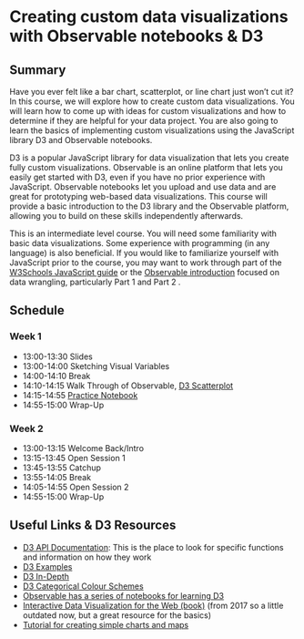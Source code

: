 # Creating custom data visualizations with Observable notebooks & D3

## Summary

Have you ever felt like a bar chart, scatterplot, or line chart just won’t cut it? In this course, we will explore how to create custom data visualizations. You will learn how to come up with ideas for custom visualizations and how to determine if they are helpful for your data project. You are also going to learn the basics of implementing custom visualizations using the JavaScript library D3 and Observable notebooks.

D3 is a popular JavaScript library for data visualization that lets you create fully custom visualizations. Observable is an online platform that lets you easily get started with D3, even if you have no prior experience with JavaScript. Observable notebooks let you upload and use data and are great for prototyping web-based data visualizations. This course will provide a basic introduction to the D3 library and the Observable platform, allowing you to build on these skills independently afterwards.

This is an intermediate level course. You will need some familiarity with basic data visualizations. Some experience with programming (in any language) is also beneficial. If you would like to familiarize yourself with JavaScript prior to the course, you may want to work through part of the [W3Schools JavaScript guide](https://www.w3schools.com/js/) or the [Observable introduction](https://observablehq.com/d/f253f790ec8c6ff0) focused on data wrangling, particularly Part 1 and Part 2 .

## Schedule

### Week 1

- 13:00-13:30 Slides
- 13:00-14:00 Sketching Visual Variables
- 14:00-14:10 Break
- 14:10-14:15 Walk Through of Observable, [D3 Scatterplot](https://observablehq.com/@custom-dataviz-observable/d3-scatterplot)
- 14:15-14:55 [Practice Notebook](https://observablehq.com/d/dac99a677506c105)
- 14:55-15:00 Wrap-Up

### Week 2

- 13:00-13:15 Welcome Back/Intro
- 13:15-13:45 Open Session 1
- 13:45-13:55 Catchup
- 13:55-14:05 Break
- 14:05-14:55 Open Session 2
- 14:55-15:00 Wrap-Up

## Useful Links & D3 Resources

- [D3 API Documentation](https://d3js.org/api): This is the place to look for specific functions and information on how they work
- [D3 Examples](https://observablehq.com/@d3/gallery)
- [D3 In-Depth](https://www.d3indepth.com/introduction/)
- [D3 Categorical Colour Schemes](https://d3js.org/d3-scale-chromatic/categorical)
- [Observable has a series of notebooks for learning D3](https://observablehq.com/@d3/learn-d3)
- [Interactive Data Visualization for the Web (book)](https://scottmurray.org/work/d3-book-2e) (from 2017 so a little outdated now, but a great resource for the basics)
- [Tutorial for creating simple charts and maps](https://www.freecodecamp.org/news/d3js-tutorial-data-visualization-for-beginners/)
